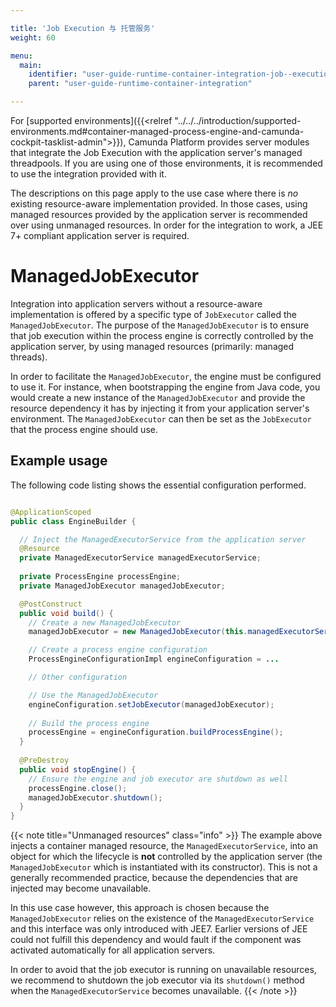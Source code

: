 ```yaml
---

title: 'Job Execution 与 托管服务'
weight: 60

menu:
  main:
    identifier: "user-guide-runtime-container-integration-job--execution-other-jee"
    parent: "user-guide-runtime-container-integration"

---
```


For [supported environments]({{<relref "../../../introduction/supported-environments.md#container-managed-process-engine-and-camunda-cockpit-tasklist-admin">}}), Camunda Platform provides server modules that integrate the Job Execution with the application server's managed threadpools. If you are using one of those environments, it is recommended to use the integration provided with it. 

The descriptions on this page apply to the use case where there is *no* existing resource-aware implementation provided. In those cases, using managed resources provided by the application server is recommended over using unmanaged resources. In order for the integration to work, a JEE 7+ compliant application server is required. 

# ManagedJobExecutor

Integration into application servers without a resource-aware implementation is offered by a specific type of `JobExecutor` called the `ManagedJobExecutor`. The purpose of the `ManagedJobExecutor` is to ensure that job execution within the process engine is correctly controlled by the application server, by using managed resources (primarily: managed threads).

In order to facilitate the `ManagedJobExecutor`, the engine must be configured to use it. For instance, when bootstrapping the engine from Java code, you would create a new instance of the `ManagedJobExecutor` and provide the resource dependency it has by injecting it from your application server's environment. The `ManagedJobExecutor` can then be set as the `JobExecutor` that the process engine should use.

## Example usage

The following code listing shows the essential configuration performed.

```java

@ApplicationScoped
public class EngineBuilder {

  // Inject the ManagedExecutorService from the application server
  @Resource
  private ManagedExecutorService managedExecutorService;
  
  private ProcessEngine processEngine;
  private ManagedJobExecutor managedJobExecutor;

  @PostConstruct
  public void build() {
  	// Create a new ManagedJobExecutor
  	managedJobExecutor = new ManagedJobExecutor(this.managedExecutorService);

  	// Create a process engine configuration 
    ProcessEngineConfigurationImpl engineConfiguration = ...

    // Other configuration

    // Use the ManagedJobExecutor
    engineConfiguration.setJobExecutor(managedJobExecutor);
    
    // Build the process engine
    processEngine = engineConfiguration.buildProcessEngine();
  }
  
  @PreDestroy
  public void stopEngine() {
    // Ensure the engine and job executor are shutdown as well
    processEngine.close();
    managedJobExecutor.shutdown();
  }
}
```

{{< note title="Unmanaged resources" class="info" >}}
  The example above injects a container managed resource, the `ManagedExecutorService`, into an object for which the lifecycle is **not** controlled by the application server (the `ManagedJobExecutor` which is instantiated with its constructor). This is not a generally recommended practice, because the dependencies that are injected may become unavailable.

  In this use case however, this approach is chosen because the `ManagedJobExecutor` relies on the existence of the `ManagedExecutorService` and this interface was only introduced with JEE7. Earlier versions of JEE could not fulfill this dependency and would fault if the component was activated automatically for all application servers.

  In order to avoid that the job executor is running on unavailable resources, we recommend to shutdown the job executor via its `shutdown()` method when the `ManagedExecutorService` becomes unavailable.
{{< /note >}}
